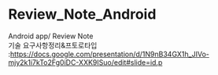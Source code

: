 # Review_Note_Android <br />
Android app/ Review Note<br />
기술 요구사항정리&프토로타입<br />
:https://docs.google.com/presentation/d/1N9nB34GX1h_JIVo-mjy2k1i7kTo2Fg0iDC-XXK9ISuo/edit#slide=id.p


